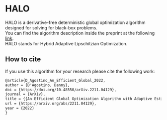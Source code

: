 # HALO
HALO is a derivative-free deterministic global optimization algorithm designed for solving for black-box problems.<br />
You can find the algorithm description inside the preprint at the following [link](https://arxiv.org/abs/2211.04129).<br />
HALO stands for Hybrid Adaptive Lipschitzian Optimization.
## How to cite
If you use this algorithm for your research please cite the following work:

```tex
@article{D_Agostino_An_Efficient_Global_2022,
author = {D'Agostino, Danny},
doi = {https://doi.org/10.48550/arXiv.2211.04129},
journal = {ArXiv},
title = {{An Efficient Global Optimization Algorithm with Adaptive Estimates of the Local Lipschitz Constants}},
url = {https://arxiv.org/abs/2211.04129},
year = {2022}
}
```
